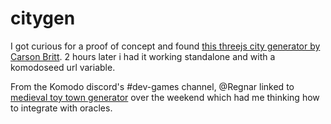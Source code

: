 # citygen

I got curious for a proof of concept and found [this threejs city generator by Carson Britt](https://codepen.io/pieceoftoast/pen/ojVWdR).
2 hours later i had it working standalone and with a komodoseed url variable.

From the Komodo discord's #dev-games channel, @Regnar linked to [medieval toy town generator](https://watabou.itch.io/toy-town) over the weekend which had me thinking how to integrate with oracles.

